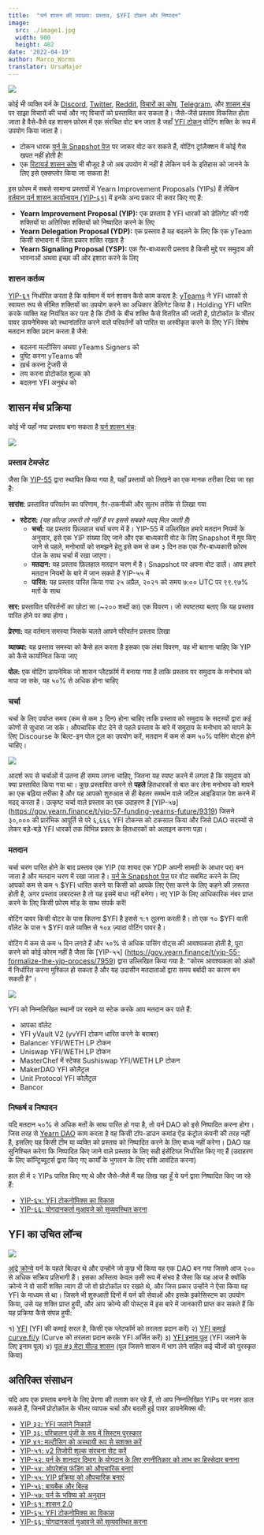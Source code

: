 ```yaml
---
title:  "यर्न शासन की व्याख्या: प्रस्ताव, $YFI टोकन और निष्पादन"
image:
  src: ./image1.jpg
  width: 900
  height: 482
date: '2022-04-19'
author: Marco_Worms
translator: UrsaMajor
---
```


![](./image1.jpg?w=900&h=482)

कोई भी व्यक्ति यर्न के [Discord](https://discord.com/invite/6PNv2nF), [Twitter](https://twitter.com/iearnfinance), [Reddit](https://www.reddit.com/r/yearn_finance), [विचारों का कोष](https://yearnfinance.notion.site/yearnfinance/Pool-of-Ideas-d75383ade9154d8bb6163388c6c2b39b), [Telegram](https://t.me/yearnfinance/), और [शासन मंच](https://gov.yearn.finance/) पर साझा विचारों की चर्चा और नए विचारों को प्रस्तावित कर सकता है। जैसे-जैसे प्रस्ताव विकसित होता जाता है वैसे-वैसे वह शासन फ़ोरम में एक संरचित वोट बन जाता है जहाँ [YFI टोकन](https://www.coingecko.com/en/coins/yearn-finance) वोटिंग शक्ति के रूप में उपयोग किया जाता है।

- टोकन धारक [यर्न के Snapshot पेज](https://yearn.snapshot.page/#/) पर जाकर वोट कर सकते हैं, वोटिंग ट्रांज़ैक्शन में कोई गैस खपत नहीं होती है!
- एक [रिटायर्ड शासन कोष](https://docs.yearn.finance/contributing/governance/proposal-repository) भी मौजूद है जो अब उपयोग में नहीं है लेकिन यर्न के इतिहास को जानने के लिए इसे एक्सप्लोर किया जा सकता है!

इस फ़ोरम में सबसे सामान्य प्रस्तावों में Yearn Improvement Proposals (YIPs) हैं लेकिन [वर्तमान यर्न शासन कार्यान्वयन (YIP-६१)](https://gov.yearn.finance/t/yip-61-governance-2-0/10460) में इनके अन्य प्रकार भी कवर किए गए हैं:

- **Yearn Improvement Proposal (YIP):** एक प्रस्ताव है YFI धारकों को डेलिगेट की गयी शक्तियों या अतिरिक्त शक्तियों को निष्पादित करने के लिए
- **Yearn Delegation Proposal (YDP):** एक प्रस्ताव है यह बदलने के लिए कि एक yTeam किसी संभावना में किस प्रकार शक्ति रखता है
- **Yearn Signaling Proposal (YSP):** एक ग़ैर-बाध्यकारी प्रस्ताव है किसी मुद्दे पर समुदाय की भावनाओं अथवा इच्छा की ओर इशारा करने के लिए

### शासन कर्तव्य

[YIP-६१](https://gov.yearn.finance/t/yip-61-governance-2-0/10460) निर्धारित करता है कि वर्तमान में यर्न शासन कैसे काम करता है: [yTeams](https://gov.yearn.finance/t/yip-61-governance-2-0/10460#yteams-9) ने YFI धारकों से स्वायत्त रूप से सीमित शक्तियों का उपयोग करने का अधिकार डेलिगेट किया है। Holding YFI धारित करके व्यक्ति यह नियंत्रित कर पता है कि टीमों के बीच शक्ति कैसे वितरित की जाती है, प्रोटोकॉल के भीतर पावर डायनेमिक्स को स्थानांतरित करने वाले परिवर्तनों को पारित या अस्वीकृत करने के लिए YFI विशेष मतदान शक्ति प्रदान करता है जैसे:

- बदलना मल्टीसिग अथवा yTeams Signers को
- पुष्टि करना yTeams की
- ख़र्च करना ट्रेजरी से
- तय करना प्रोटोकॉल शुल्क को
- बदलना YFI अनुबंध को

## शासन मंच प्रक्रिया 

कोई भी यहाँ नया प्रस्ताव बना सकता है [यर्न शासन मंच](https://gov.yearn.finance/):

![](./image2.jpg?w=900&h=486)

### प्रस्ताव टेमप्लेट

जैसा कि [YIP-55](https://gov.yearn.finance/t/yip-55-formalize-the-yip-process/7959) द्वारा स्थापित किया गया है, यहाँ प्रस्तावों को लिखने का एक मानक तरीका दिया जा रहा है:

**सारांश**:
प्रस्तावित परिवर्तन का परिणाम, ग़ैर-तकनीकी और सुलभ तरीके से लिखा गया

- **स्टेटस:** *(यह फ़ील्ड ज़रूरी तो नहीं है पर इससे सबको मदद् मिल जाती है)*
    - **चर्चा:** यह प्रस्ताव फ़िलहाल चर्चा चरण में है। YIP-55 में उल्लिखित हमारे मतदान नियमों के अनुसार, इसे एक YIP संख्या दिए जाने और एक बाध्यकारी वोट के लिए Snapshot में मूव किए जाने से पहले, मनोभावों को समझने हेतु इसे कम से कम ३ दिन तक एक ग़ैर-बाध्यकारी फ़ोरम पोल के साथ चर्चा में रखा जाएगा।
    - **मतदान:** यह प्रस्ताव फ़िलहाल मतदान चरण में है। Snapshot पर अपना वोट डालें। आप हमारे मतदान नियमों के बारे में जान सकते हैं YIP-५५ में
    - **पारित:** यह प्रस्ताव पारित किया गया २५ अप्रैल, २०२१ को समय ७:०० UTC पर ९९.९७% मतों के साथ

**सार:**
प्रस्तावित परिवर्तनों का छोटा सा (~२०० शब्दों का) एक विवरण। जो स्पष्टतया बताए कि यह प्रस्ताव पारित होने पर क्या होगा।

**प्रेरणा:**
वह वर्तमान समस्या जिसके चलते आपने परिवर्तन प्रस्ताव लिखा

**व्याख्या:**
यह प्रस्ताव समस्या को कैसे हल करता है इसका एक लंबा विवरण, यह भी बताना चाहिए कि YIP को कैसे कार्यान्वित किया जाए

**पोल:**
एक वोटिंग डायनेमिक जो शासन प्लैटफ़ॉर्म में बनाया गया है ताकि प्रस्ताव पर समुदाय के मनोभाव को मापा जा सके, यह ५०% से अधिक होना चाहिए

### चर्चा

चर्चा के लिए पर्याप्त समय (कम से कम ३ दिन) होना चाहिए ताकि प्रस्ताव को समुदाय के सदस्यों द्वारा कई कोणों से सुधारा जा सके। औपचारिक वोट देने से पहले प्रस्ताव के बारे में समुदाय के मनोभाव को मापने के लिए Discourse के बिल्ट-इन पोल टूल का उपयोग करें, मतदान में कम से कम ५०% पासिंग वोट्स होने चाहिए।

![](./image3.jpg?w=900&h=351)


आदर्श रूप से चर्चाओं में उतना ही समय लगना चाहिए, जितना यह स्पष्ट करने में लगता है कि समुदाय को क्या प्रस्तावित किया गया था। कुछ प्रस्तावित करने से **पहले** हितधारकों से बात कर लेना मनोभाव को मापने का एक बढ़िया तरीका है और यह आपको शुरुआत से ही बेहतर समर्थन वाले जटिल आइडियाज़ पेश करने में मदद् करता है। उत्कृष्ट चर्चा वाले प्रस्ताव का एक उदाहरण है [YIP-५७] (https://gov.yearn.finance/t/yip-57-funding-yearns-future/9319) जिसने ३०,००० की प्रारंभिक आपूर्ति से परे ६,६६६ YFI टोकन्स को टकसाल किया और जिसे DAO सदस्यों से लेकर बड़े-बड़े YFI धारकों तक विभिन्न प्रकार के हितधारकों को अलाइन करना पड़ा।

### मतदान

चर्चा चरण पारित होने के बाद प्रस्ताव एक YIP (या शायद एक YDP अपनी सामग्री के आधार पर) बन जाता है और मतदान चरण में रखा जाता है। [यर्न के Snapshot पेज](https://yearn.snapshot.page/#/) पर वोट सबमिट करने के लिए आपको कम से कम १ $YFI धारित करने या किसी को आपके लिए ऐसा करने के लिए कहने की ज़रूरत होती है, अगर प्रस्ताव ज़बरदस्त है तो यह इसमें बाधा नहीं बनेगा। नए YIP के लिए आधिकारिक नंबर प्राप्त करने के लिए किसी फ़ोरम मॉड के साथ संपर्क करें!

वोटिंग पावर किसी वोटर के पास कितना $YFI है इससे १:१ तुलना करती है। तो एक १० $YFI वाली वॉलेट के पास १ $YFI वाले व्यक्ति से १०x ज़्यादा वोटिंग पावर है।

वोटिंग में कम से कम ५ दिन लगते हैं और ५०% से अधिक पासिंग वोट्स की आवश्यकता होती है, पूरा करने को कोई कोरम नहीं है जैसा कि [YIP-५५] (https://gov.yearn.finance/t/yip-55-formalize-the-yip-process/7959) द्वारा उल्लिखित किया गया है: "कोरम आवश्यकता को अंकों में निर्धारित करना मुश्किल हो सकता है और यह उदासीन मतदाताओं द्वारा समय बर्बादी का कारण बन सकती है"।

![](./image4.jpg?w=900&h=543)

YFI को निम्नलिखित स्थानों पर रखने या स्टेक करके आप मतदान कर पाते हैं:
- आपका वॉलेट
- YFI yVault V2 (yvYFI टोकन धारित करने के बराबर)
- Balancer YFI/WETH LP टोकन
- Uniswap YFI/WETH LP टोकन
- MasterChef में स्टेक्ड Sushiswap YFI/WETH LP टोकन
- MakerDAO YFI कोलैट्रल
- Unit Protocol YFI कोलैट्रल
- Bancor

### निष्कर्ष व निष्पादन

यदि मतदान ५०% से अधिक मतों के साथ पारित हो गया है, तो यर्न DAO को इसे निष्पादित करना होगा। जिस तरह से [Yearn DAO](https://yearnfinance.notion.site/yearnfinance/Welcome-to-Yearn-Finance-26d6c4210e3e405c9f02f84ba567a249) काम करता है वह किसी टॉप-डाउन कमांड ऐंड कंट्रोल कंपनी की तरह नहीं है, इसलिए यह किसी टीम या व्यक्ति को प्रस्ताव को निष्पादित करने के लिए बाध्य नहीं करेगा। DAO यह सुनिश्चित करेगा कि निष्पादित किए जाने वाले प्रस्ताव के लिए सही इंसेंटिव्ज़ निर्धारित किए गए हैं (उदाहरण के लिए कॉन्ट्रिब्यूटर्स द्वारा किए गए कार्यों के भुगतान के लिए राशि आवंटित करना)

हाल ही में २ YIPs पारित किए गए थे और जैसे-जैसे मैं यह लिख रहा हूँ ये यर्न द्वारा निष्पादित किए जा रहे हैं:

- [YIP-६५: YFI टोकनोमिक्स का विकास](https://gov.yearn.finance/t/yip-65-evolving-yfi-tokenomics/11994)
- [YIP-६६: योगदानकर्ता मुआवजे को सुव्यवस्थित करना](https://gov.yearn.finance/t/yip-66-streamlining-contributor-compensation/12247)

## YFI का उचित लॉन्च

![](./image5.jpg?w=900&h=228)

[आंद्रे क्रोन्ये](https://medium.com/@andrecronje) यर्न के पहले बिल्डर थे और उन्होंने जो कुछ भी किया वह एक DAO बन गया जिसमे आज २०० से अधिक सक्रिय प्रतिभागी हैं। इसका अस्तित्व केवल उसी रूप में संभव है जैसा कि यह आज है क्योंकि क्रोन्ये ने वो सारी शक्ति त्याग दी जो वो प्रोटोकॉल पर रखते थे, और जिस प्रकार उन्होंने ने ऐसा किया वह YFI के माध्यम से था। जिसने भी शुरुआती दिनों में यर्न की सेवाओं और इसके इकोसिस्टम का उपयोग किया, उसे यह शक्ति प्राप्त हुयी, और आप क्रोन्ये की पोस्ट्स में इस बारे में जानकारी प्राप्त कर सकते हैं कि यह प्रक्रिया कैसे संपन्न हुयी:

१) [YFI](https://medium.com/iearn/yfi-df84573db81) (YFI की कमाई सरल है, किसी एक प्लेटफॉर्म को तरलता प्रदान करें)
२) [YFI कमाई curve.fi/y](https://medium.com/iearn/earning-yfi-y-curve-fi-53b5fd347f0f) (Curve को तरलता प्रदान करके YFI अर्जित करें)
३) [YFI इनाम पूल](https://medium.com/iearn/yfi-rewards-pool-810ef9256ec6) (YFI जलाने के लिए इनाम पूल)
४) [पूल #३ मेटा यील्ड शासन](https://medium.com/iearn/pool-3-meta-yield-governance-58f68e6d2f19) (पूल जिसने शासन में भाग लेने सहित कई चीजों को पुरस्कृत किया)

## अतिरिक्त संसाधन

यदि आप एक प्रस्ताव बनाने के लिए प्रेरणा की तलाश कर रहे हैं, तो आप निम्नलिखित YIPs पर नज़र डाल सकते हैं, जिनमें प्रोटोकॉल के भीतर व्यापक चर्चा और बदली हुई पावर डायनेमिक्स थी:

- [YIP ३२: YFI जलाने निकालें](https://gov.yearn.finance/t/yip-32-remove-yfi-burning/1907)
- [YIP ३६: परिचालन पूंजी के रूप में सिस्टम पुरस्कार](https://gov.yearn.finance/t/yip-36-system-rewards-as-operational-capital/2311)
- [YIP ४१: मल्टीसिग को अस्थायी रूप से सशक्त करें](https://gov.yearn.finance/t/yip-41-temporarily-empower-multisig/3630/2)
- [YIP-५१: v2 तिजोरी शुल्क संरचना सेट करें](https://gov.yearn.finance/t/yip-51-set-vault-v2-fee-structure/7752)
- [YIP-५२: यर्न के शानदार दिमाग के योगदान के लिए रणनीतिकार को लाभ का हिस्सेदार बनाना](https://gov.yearn.finance/t/yip-52-make-strategist-skin-in-game-partner-for-make-benefit-of-glorious-brain-of-yearn/7856)
- [YIP-५४: ऑपरेशंस फंडिंग को औपचारिक बनाएं](https://gov.yearn.finance/t/yip-54-formalize-operations-funding/7956)
- [YIP-५५: YIP प्रक्रिया को औपचारिक बनाएं](https://gov.yearn.finance/t/yip-55-formalize-the-yip-process/7959)
- [YIP-५६: बायबैक और बिल्ड](https://gov.yearn.finance/t/yip-56-buyback-and-build/8929)
- [YIP-५७: यर्न के भविष्य को अनुदान](https://gov.yearn.finance/t/yip-57-funding-yearns-future/9319)
- [YIP-६१: शासन 2.0](https://gov.yearn.finance/t/yip-61-governance-2-0/10460)
- [YIP-६५: YFI टोकनोमिक्स का विकास](https://gov.yearn.finance/t/yip-65-evolving-yfi-tokenomics/11994)
- [YIP-६६: योगदानकर्ता मुआवजे को सुव्यवस्थित करना](https://gov.yearn.finance/t/yip-66-streamlining-contributor-compensation/12247)

